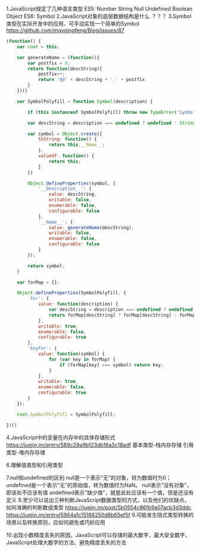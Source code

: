 1.JavaScript规定了几种语言类型
ES5: Number String Null Undefined Boolean Object
ES6: Symbol
2.JavaScript对象的底层数据结构是什么
？？？
3.Symbol类型在实际开发中的应用、可手动实现一个简单的Symbol
https://github.com/mqyqingfeng/Blog/issues/87
```javascript
(function() {
    var root = this;

    var generateName = (function(){
        var postfix = 0;
        return function(descString){
            postfix++;
            return '@@' + descString + '_' + postfix
        }
    })()

    var SymbolPolyfill = function Symbol(description) {

        if (this instanceof SymbolPolyfill) throw new TypeError('Symbol is not a constructor');

        var descString = description === undefined ? undefined : String(description)

        var symbol = Object.create({
            toString: function() {
                return this.__Name__;
            },
            valueOf: function() {
                return this;
            }
        })

        Object.defineProperties(symbol, {
            '__Description__': {
                value: descString,
                writable: false,
                enumerable: false,
                configurable: false
            },
            '__Name__': {
                value: generateName(descString),
                writable: false,
                enumerable: false,
                configurable: false
            }
        });

        return symbol;
    }

    var forMap = {};

    Object.defineProperties(SymbolPolyfill, {
        'for': {
            value: function(description) {
                var descString = description === undefined ? undefined : String(description)
                return forMap[descString] ? forMap[descString] : forMap[descString] = SymbolPolyfill(descString);
            },
            writable: true,
            enumerable: false,
            configurable: true
        },
        'keyFor': {
            value: function(symbol) {
                for (var key in forMap) {
                    if (forMap[key] === symbol) return key;
                }
            },
            writable: true,
            enumerable: false,
            configurable: true
        }
    });

    root.SymbolPolyfill = SymbolPolyfill;

})()
```
4.JavaScript中的变量在内存中的具体存储形式
https://juejin.im/entry/589c29a9b123db16a3c18adf
基本类型-栈内存存储
引用类型-堆内存存储

6.理解值类型和引用类型

7.null和undefined的区别
null是一个表示"无"的对象，转为数值时为0；undefined是一个表示"无"的原始值，转为数值时为NaN。
null表示"没有对象"，即该处不应该有值
undefined表示"缺少值"，就是此处应该有一个值，但是还没有定义
8.至少可以说出三种判断JavaScript数据类型的方式，以及他们的优缺点，如何准确的判断数组类型
https://juejin.im/post/5b0554c86fb9a07acb3d3ddc
https://juejin.im/entry/5964a1c15188250d8b65ef5f
9.可能发生隐式类型转换的场景以及转换原则，应如何避免或巧妙应用

10.出现小数精度丢失的原因，JavaScript可以存储的最大数字、最大安全数字，JavaScript处理大数字的方法、避免精度丢失的方法

